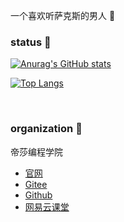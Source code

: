 一个喜欢听萨克斯的男人 🎷


### status 🐳

[![Anurag's GitHub stats](https://github-readme-stats.vercel.app/api?username=markthree&show_icons=true&theme=prussian&include_all_commits=true&hide_title)](https://github.com/markthree?tab=repositories)

[![Top Langs](https://github-readme-stats.vercel.app/api/top-langs/?username=markthree&layout=compact&theme=prussian)](https://github.com/markthree?tab=repositories)

<br />

### organization 🦖

帝莎编程学院 

- [官网](http://dishaxy.dishait.cn/)
- [Gitee](https://gitee.com/dishait)
- [Github](https://github.com/dishait)
- [网易云课堂](https://study.163.com/provider/480000001892585/index.htm?share=2&shareId=480000001892585)
